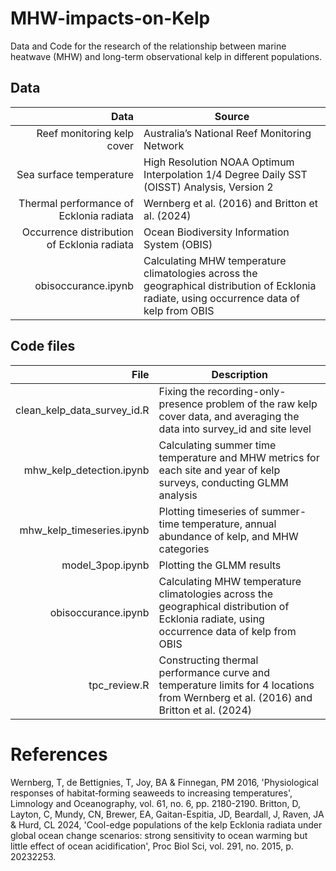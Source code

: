 # MHW-impacts-on-Kelp
Data and Code for the research of the relationship between marine heatwave (MHW) and long-term observational kelp in different populations.

## Data 
| Data | Source |
|-----:|---------------|
| Reef monitoring kelp cover | Australia’s National Reef Monitoring Network |
| Sea surface temperature | High Resolution NOAA Optimum Interpolation 1/4 Degree Daily SST (OISST) Analysis, Version 2 |
| Thermal performance of Ecklonia radiata | Wernberg et al. (2016) and Britton et al. (2024) |
| Occurrence distribution of Ecklonia radiata | Ocean Biodiversity Information System (OBIS) |
| obisoccurance.ipynb | Calculating MHW temperature climatologies across the geographical distribution of Ecklonia radiate, using occurrence data of kelp from OBIS |

## Code files
| File | Description |
|-----:|---------------|
| clean_kelp_data_survey_id.R | Fixing the recording-only-presence problem of the raw kelp cover data, and averaging the data into survey_id and site level |
| mhw_kelp_detection.ipynb | Calculating summer time temperature and MHW metrics for each site and year of kelp surveys, conducting GLMM analysis |
| mhw_kelp_timeseries.ipynb | Plotting timeseries of summer-time temperature, annual abundance of kelp, and MHW categories |
| model_3pop.ipynb | Plotting the GLMM results |
| obisoccurance.ipynb | Calculating MHW temperature climatologies across the geographical distribution of Ecklonia radiate, using occurrence data of kelp from OBIS |
| tpc_review.R | Constructing thermal performance curve and temperature limits for 4 locations from Wernberg et al. (2016) and Britton et al. (2024) |

# References
Wernberg, T, de Bettignies, T, Joy, BA & Finnegan, PM 2016, 'Physiological responses of habitat‐forming seaweeds to increasing temperatures', Limnology and Oceanography, vol. 61, no. 6, pp. 2180-2190.
Britton, D, Layton, C, Mundy, CN, Brewer, EA, Gaitan-Espitia, JD, Beardall, J, Raven, JA & Hurd, CL 2024, 'Cool-edge populations of the kelp Ecklonia radiata under global ocean change scenarios: strong sensitivity to ocean warming but little effect of ocean acidification', Proc Biol Sci, vol. 291, no. 2015, p. 20232253.
